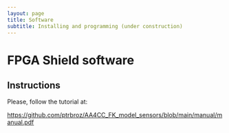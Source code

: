 ```yaml
---
layout: page
title: Software
subtitle: Installing and programming (under construction)
---
```


# FPGA Shield software
## Instructions
Please, follow the tutorial at:

<https://github.com/ptrbroz/AA4CC_FK_model_sensors/blob/main/manual/manual.pdf>
